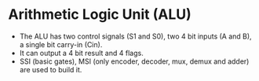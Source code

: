 # Arithmetic Logic Unit (ALU)

- The ALU has two control signals (S1 and S0), two 4 bit inputs (A and B), a single bit carry-in (Cin). 
- It can output a 4 bit result and 4 flags. 
- SSI (basic gates), MSI (only encoder, decoder, mux, demux and adder) are used to build it. 
